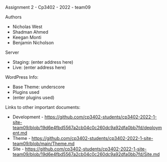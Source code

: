 Assignment 2 - Cp3402 - 2022 - team09

Authors
- Nicholas West
- Shadman Ahmed
- Keegan Monti
- Benjamin Nicholson

Server
- Staging: (enter address here)
- Live: (enter address here)

WordPress Info:
- Base Theme: underscore
- Plugins used
- (enter plugins used)

Links to other important documents:
- Development - https://github.com/cp3402-students/cp3402-2022-1-site-team09/blob/19d6e4fbd5567a2cb04c0c260dc9a92dfa0bb7fd/deployment.md
- Theme - https://github.com/cp3402-students/cp3402-2022-1-site-team09/blob/main/Theme.md
- Site - https://github.com/cp3402-students/cp3402-2022-1-site-team09/blob/19d6e4fbd5567a2cb04c0c260dc9a92dfa0bb7fd/Site.md
